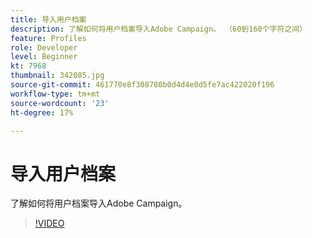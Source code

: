 ```yaml
---
title: 导入用户档案
description: 了解如何将用户档案导入Adobe Campaign。 （60到160个字符之间）
feature: Profiles
role: Developer
level: Beginner
kt: 7968
thumbnail: 342085.jpg
source-git-commit: 461770e8f308780b0d4d4e0d5fe7ac422020f196
workflow-type: tm+mt
source-wordcount: '23'
ht-degree: 17%

---
```



# 导入用户档案

了解如何将用户档案导入Adobe Campaign。

>[!VIDEO](https://video.tv.adobe.com/v/342085?quality=12&learn=on)

